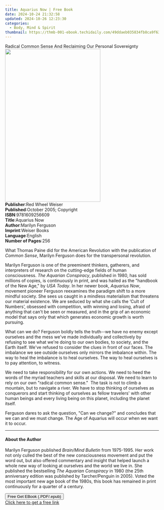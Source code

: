 ```yaml
---
title: Aquarius Now | Free Book
date: 2024-10-24 21:32:58
updated: 2024-10-26 12:23:30
categories:
  - Body, Mind & Spirit
thumbnail: https://thmb-001-ebook.techidaily.com/49ddaeb035834fb8ca9f63a6ebc900c1a022d9192b67432a96341ca76186d294.jpg
---
```

<main id="book-container">
  <div class="flex flex-col">
    <div class="book-brief flex-1 py-6 px-4 sm:p-6 md:py-10 md:px-8">
      <!-- brief-->
      <div class="book-brief-main">
        Radical Common Sense And Reclaiming Our Personal Sovereignty
      </div>
    </div>
    <div
      class="book-meta-info flex-1 grid gap-4 col-start-1 col-end-3 row-start-1 sm:mb-6 sm:grid-cols-4 lg:gap-6 lg:col-start-2 lg:row-end-6 lg:row-span-6 lg:mb-0"
    >
      <div
        class="book-meta-info-left place-content-center mt-4 p-4 text-sm leading-6 col-start-2 col-span-2 dark:text-slate-400"
      >
        <img
          class="w-full h-500 object-cover rounded-lg sm:h-255 sm:col-span-2 lg:col-span-full"
          src="https://img-001-ebook.techidaily.com/8e89084de73f071ac5ca0021c0adc0dd5ac565d5a6184a2cece138b24fc6bb4f.jpg"
          alt=""
          width="312"
          height="500"
        />
      </div>
      <div
        class="book-meta-info-right mt-2 col-start-1 row-start-2 col-span-3 self-center"
      >
        <!-- meta data  -->
        <div class="flex flex-col px-4 md:px-8">
          <div class="flex-1">
            <strong>Publisher</strong>:<span class="px-2"
              >Red Wheel Weiser</span
            >
          </div>
          <div class="flex-1">
            <strong>Published</strong>:<span class="px-2"
              >October 2005; Copyright</span
            >
          </div>
          <div class="flex-1">
            <strong>ISBN</strong>:<span class="px-2">9781609256609</span>
          </div>
          <div class="flex-1">
            <strong>Title</strong>:<span class="px-2">Aquarius Now</span>
          </div>
          <div class="flex-1">
            <strong>Author</strong>:<span class="px-2">Marilyn Ferguson</span>
          </div>
          <div class="flex-1">
            <strong>Imprint</strong>:<span class="px-2">Weiser Books</span>
          </div>
          <div class="flex-1">
            <strong>Language</strong>:<span class="px-2">English</span>
          </div>
          <div class="flex-1">
            <strong>Number of Pages</strong>:<span class="px-2">256</span>
          </div>
        </div>
      </div>
    </div>
    <div class="book-description flex-1 py-6 px-4 sm:p-6 md:py-10 md:px-8">
      <div class="book-description-main">
        <div accordion-content="" id="description">
          <p>
            What Thomas Paine did for the American Revolution with the
            publication of<i> Common Sense</i>, Marilyn Ferguson does for the
            transpersonal revolution.
          </p>
          <p>
            Marilyn Ferguson is one of the preeminent thinkers, gatherers, and
            interpreters of research on the cutting-edge fields of human
            consciousness. <i>The Aquarian Conspiracy</i>, published in 1980,
            has sold millions of copies, is continuously in print, and was
            hailed as the "handbook of the New Age," by <i>USA Today</i>. In her
            newer book, <i>Aquarius Now</i>, movement pioneer Ferguson
            reexamines the paradigm shift to a more mindful society. She sees us
            caught in a mindless materialism that threatens our material
            existence. We are seduced by what she calls the ‘Cult of Numbers’,
            obsessed with competition, with winning and losing, afraid of
            anything that can't be seen or measured, and in the grip of an
            economic model that says only that which generates economic growth
            is worth pursuing.&nbsp;
          </p>
          <p>
            What can we do? Ferguson boldly tells the truth--we have no enemy
            except ourselves and the mess we've made individually and
            collectively by refusing to see what we're doing to our own bodies,
            to society, and the Earth itself. We've refused to consider the
            clues in front of our faces. The imbalance we see outside ourselves
            only mirrors the imbalance within. The way to heal the imbalance is
            to heal ourselves. The way to heal ourselves is to pay attention, to
            witness.
          </p>
          <p>
            We need to take responsibility for our own actions. We need to heed
            the words of the myriad teachers and skills at our disposal. We need
            to learn to rely on our own "radical common sense." &nbsp;The task
            is not to climb a mountain, but to navigate a river. We have to stop
            thinking of ourselves as conquerors and start thinking of ourselves
            as fellow travelers' with other human beings and every living being
            on this planet, including the planet itself.&nbsp;
          </p>
          <p>
            Ferguson dares to ask the question, "Can we change?" and concludes
            that we can and we must change. The Age of Aquarius will occur when
            we want it to occur.&nbsp;
          </p>
        </div>
        <div class="accordion-fader"></div>
      </div>
    </div>
    <div class="book-excerpts flex-1 py-6 px-4 sm:p-6 md:py-10 md:px-8">
      <!-- excerpts-->
      <div class="book-excerpts-main">
        <hr />
        <h4 class="placeholder placeholder-heading">
          <span>About the Author</span>
        </h4>
        <p></p>
        <p>
          Marilyn Ferguson published <i>Brain/Mind Bulletin</i> from 1975-1995.
          Her work not only culled the best of the new consciousness movement
          and put the word out, but also offered commentary and insight that
          helped launch a whole new way of looking at ourselves and the world we
          live in. She published the bestselling
          <i>The Aquarian Conspiracy</i> in 1980 (the 25th anniversary edition
          was published by Tarcher/Penguin in 2005). Voted the most important
          new age book of the 1980s, this book has remained in print
          continuously for a quarter of a century.
        </p>
        <p></p>
      </div>
    </div>
    <div
      class="book-about-author flex-1 py-6 px-4 sm:p-6 md:py-10 md:px-8"
    ></div>
    <div class="book-free-get flex-1 py-6 px-4 sm:p-6 md:py-10 md:px-8">
      <button
        id="btn-free-get"
        class="bg-blue-500 hover:bg-blue-700 text-white font-bold py-2 px-4 rounded"
      >
        Free Get EBook (.PDF/.epub)
      </button>
      <div id="countdown-display" class="px-2 text-lg mt-2"></div>
      <a
        id="free-link"
        class="hidden bg-blue-500 hover:bg-blue-700 text-white font-bold py-2 px-4 rounded"
        href="https://www.ebooks.com/en-us/book/1125535/aquarius-now/marilyn-ferguson/"
        target="_blank"
        >Click here to get a free link</a
      >
    </div>
    <script>
      let countdownTime = 0;
      let countdownInterval = null;
      document
        .getElementById('btn-free-get')
        .addEventListener('click', startCountdown);
      function startCountdown() {
        countdownTime = new Date().getTime() + 60000 * 3;
        countdownInterval = setInterval(updateCountdown, 1000);
        document.getElementById('btn-free-get').disabled = true;
        document
          .getElementById('btn-free-get')
          .classList.add('bg-gray-500', 'cursor-not-allowed');
      }
      function updateCountdown() {
        let currentTime = new Date().getTime();
        let timeLeft = countdownTime - currentTime;
        let secondsLeft = Math.floor(timeLeft / 1000);
        document.getElementById('countdown-display').innerHTML =
          `Remaining time: ${secondsLeft} seconds.`;
        if (secondsLeft <= 0) {
          clearInterval(countdownInterval);
          document.getElementById('btn-free-get').classList.add('hidden');
          document.getElementById('free-link').classList.remove('hidden');
          document.getElementById('countdown-display').innerHTML = '';
        }
      }
    </script>
  </div>
</main>
